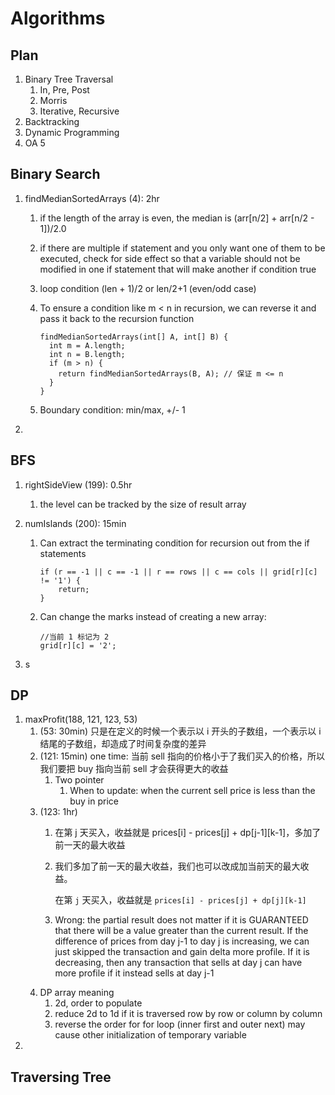 # Algorithms

## Plan

1. Binary Tree Traversal
   1. In, Pre, Post
   2. Morris
   3. Iterative, Recursive
2. Backtracking
3. Dynamic Programming
4. OA 5

## Binary Search

1. findMedianSortedArrays \(4\): 2hr
   1. if the length of the array is even, the median is \(arr\[n/2\] + arr\[n/2 - 1\]\)/2.0
   2. if there are multiple if statement and you only want one of them to be executed, check for side effect so that a variable should not be modified in one if statement that will make another if condition true
   3. loop condition \(len + 1\)/2 or len/2+1 \(even/odd case\)
   4. To ensure a condition like m &lt; n in recursion, we can reverse it and pass it back to the recursion function

      ```text
      findMedianSortedArrays(int[] A, int[] B) {
        int m = A.length;
        int n = B.length;
        if (m > n) {
          return findMedianSortedArrays(B, A); // 保证 m <= n
        }
      }
      ```

   5. Boundary condition: min/max, +/- 1
2. 
## BFS

1. rightSideView \(199\): 0.5hr

   1. the level can be tracked by the size of result array

2. numIslands \(200\): 15min
   1. Can extract the terminating condition for recursion out from the if statements

      ```text
      if (r == -1 || c == -1 || r == rows || c == cols || grid[r][c] != '1') {
          return;
      }
      ```

   2. Can change the marks instead of creating a new array:

      ```text
      //当前 1 标记为 2
      grid[r][c] = '2';
      ```
3. s

## DP

1. maxProfit\(188, 121, 123, 53\)
   1. \(53: 30min\) 只是在定义的时候一个表示以 i 开头的子数组，一个表示以 i 结尾的子数组，却造成了时间复杂度的差异
   2. \(121: 15min\) one time: 当前 sell 指向的价格小于了我们买入的价格，所以我们要把 buy 指向当前 sell 才会获得更大的收益
      1. Two pointer
         1. When to update: when the current sell price is less than the buy in price
   3. \(123: 1hr\)
      1. 在第 j 天买入，收益就是 prices\[i\] - prices\[j\] + dp\[j-1\]\[k-1\]，多加了前一天的最大收益
      2. 我们多加了前一天的最大收益，我们也可以改成加当前天的最大收益。

         在第 `j` 天买入，收益就是 `prices[i] - prices[j] + dp[j][k-1]`

      3. Wrong: the partial result does not matter if it is GUARANTEED that there will be a value greater than the current result. If the difference of prices from day j-1 to day j is increasing, we can just skipped the transaction and gain delta more profile. If it is decreasing, then any transaction that sells at day j can have more profile if it instead sells at day j-1
   4. DP array meaning
      1. 2d, order to populate
      2. reduce 2d to 1d if it is traversed row by row or column by column
      3. reverse the order for for loop \(inner first and outer next\) may cause other initialization of temporary variable
2. 


## 

## Traversing Tree

